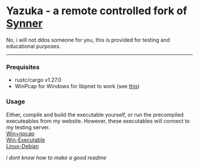 # Yazuka - a remote controlled fork of [Synner](https://github.com/JuxhinDB/synner)

No, i will not ddos someone for you, this is provided for testing and educational purposes.

---

### Prequisites

- rustc/cargo v1.27.0
- WinPcap for Windows for libpnet to work (see [this](https://github.com/libpnet/libpnet#windows))

### Usage

Either, compile and build the executable yourself, or run the precompiled executeables from my website. However, these executables will connect to my testing server.    
[Win+npcap](https://aaix.me/dl/yakuza.bat)  
[Win-Executable](https://aaix.me/dl/yakuza.exe)  
[Linux-Debian](https://aaix.me/dl/yakuza)
  
*i dont know how to make a good readme*
